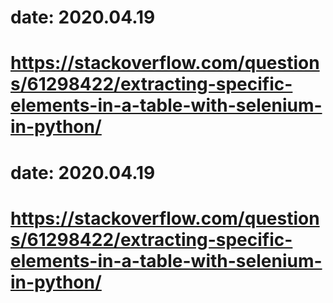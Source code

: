 # date: 2020.04.19
# https://stackoverflow.com/questions/61298422/extracting-specific-elements-in-a-table-with-selenium-in-python/
# date: 2020.04.19
# https://stackoverflow.com/questions/61298422/extracting-specific-elements-in-a-table-with-selenium-in-python/
